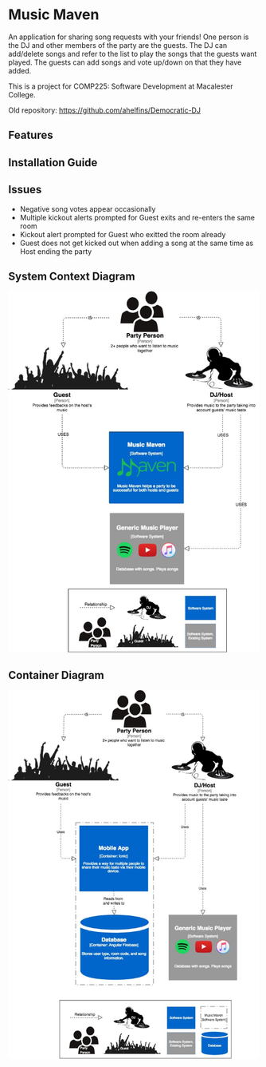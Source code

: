 # Music Maven
An application for sharing song requests with your friends! One person is the 
DJ and other members of the party are the guests. The DJ can add/delete songs and
refer to the list to play the songs that the guests want played.
The guests can add songs and vote up/down on that they have added.

This is a project for COMP225: Software Development at Macalester College.

Old repository: https://github.com/ahelfins/Democratic-DJ

## Features

## Installation Guide

## Issues
* Negative song votes appear occasionally
* Multiple kickout alerts prompted for Guest exits and re-enters the same room
* Kickout alert prompted for Guest who exitted the room already
* Guest does not get kicked out when adding a song at the same time as Host ending the party

## System Context Diagram
![System Context Diagram](src/assets/imgs/Diagram1_SystemContext.jpg)

## Container Diagram
![Container Diagram](src/assets/imgs/Diagram2_Container.jpg)


